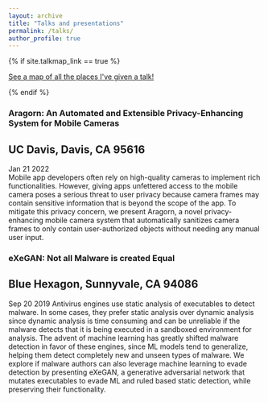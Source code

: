 ```yaml
---
layout: archive
title: "Talks and presentations"
permalink: /talks/
author_profile: true
---
```


{% if site.talkmap_link == true %}

<p style="text-decoration:underline;"><a href="/talkmap.html">See a map of all the places I've given a talk!</a></p>

{% endif %}

### Aragorn: An Automated and Extensible Privacy-Enhancing System for Mobile Cameras
## UC Davis, Davis, CA 95616
Jan 21 2022  
Mobile app developers often rely on high-quality
cameras to implement rich functionalities. However, giving apps
unfettered access to the mobile camera poses a serious threat
to user privacy because camera frames may contain sensitive
information that is beyond the scope of the app. To mitigate this
privacy concern, we present Aragorn, a novel privacy-enhancing
mobile camera system that automatically sanitizes camera frames
to only contain user-authorized objects without needing any
manual user input.

### eXeGAN: Not all Malware is created Equal
## Blue Hexagon, Sunnyvale, CA 94086
Sep 20 2019
Antivirus engines use static analysis of executables to detect malware. In some cases, they prefer
static analysis over dynamic analysis since dynamic analysis is time consuming and can be unreliable
if the malware detects that it is being executed in a sandboxed environment for analysis. The advent of
machine learning has greatly shifted malware detection in favor of these engines, since ML models tend
to generalize, helping them detect completely new and unseen types of malware. We explore if malware
authors can also leverage machine learning to evade detection by presenting eXeGAN, a generative adversarial
network that mutates executables to evade ML and ruled based static detection, while preserving their
functionality.